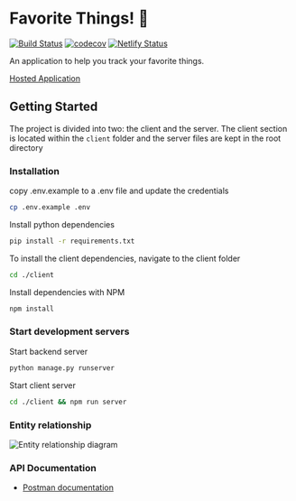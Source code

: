# Favorite Things! 🙂
[![Build Status](https://travis-ci.com/otseobande/favorite-things.svg?branch=master)](https://travis-ci.com/otseobande/favorite-things) [![codecov](https://codecov.io/gh/otseobande/favorite-things/branch/master/graph/badge.svg)](https://codecov.io/gh/otseobande/favorite-things) [![Netlify Status](https://api.netlify.com/api/v1/badges/01276058-5a4f-431f-a750-18e6b345ac9b/deploy-status)](https://app.netlify.com/sites/favorite-things/deploys)

An application to help you track your favorite things.

[Hosted Application](https://favorite-things.netlify.com)

## Getting Started

The project is divided into two: the client and the server. The client section is located within the `client` folder and the server files are kept in the root directory

### Installation

copy .env.example to a .env file and update the credentials

```bash
cp .env.example .env
```


Install python dependencies

```bash
pip install -r requirements.txt
```

To install the client dependencies, navigate to the client folder

```bash
cd ./client
```

Install dependencies with NPM

```bash
npm install
```

### Start development servers

Start backend server

```bash
python manage.py runserver
```

Start client server

```bash
cd ./client && npm run server
```

### Entity relationship

![Entity relationship diagram](https://res.cloudinary.com/otse/image/upload/v1565093595/entity_relationship_ythju7.png)

### API Documentation

- [Postman documentation](https://documenter.getpostman.com/view/3424044/SVYrse29?version=latest)
